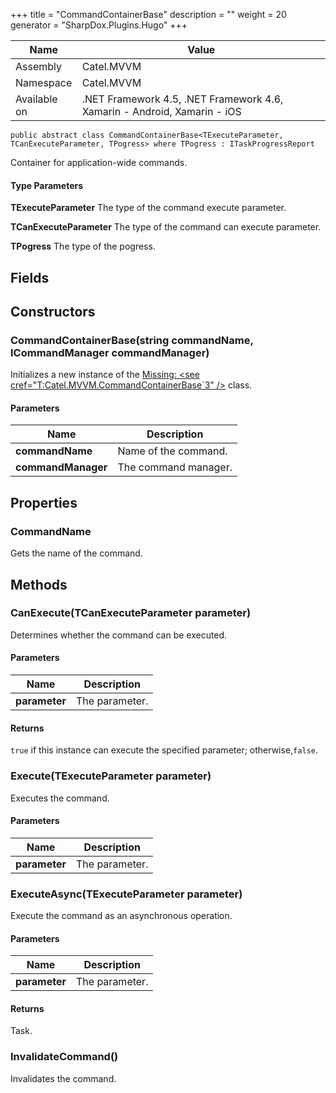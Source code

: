 

+++
title = "CommandContainerBase" 
description = ""
weight = 20
generator = "SharpDox.Plugins.Hugo"
+++

Name|Value
---|---
Assembly|Catel.MVVM
Namespace|Catel.MVVM
Available on|.NET Framework 4.5, .NET Framework 4.6, Xamarin - Android, Xamarin - iOS

```
public abstract class CommandContainerBase<TExecuteParameter, TCanExecuteParameter, TPogress> where TPogress : ITaskProgressReport 
```

Container for application-wide commands.

#### Type Parameters

**TExecuteParameter**
The type of the command execute parameter.

**TCanExecuteParameter**
The type of the command can execute parameter.

**TPogress**
The type of the pogress.

## Fields

## Constructors

### CommandContainerBase(string commandName, ICommandManager commandManager)

Initializes a new instance of the [Missing: &lt;see cref="T:Catel.MVVM.CommandContainerBase`3" /&gt;](#) class.

#### Parameters

Name|Description
---|---
**commandName**|Name of the command.
**commandManager**|The command manager.

## Properties

### CommandName

Gets the name of the command.

## Methods

### CanExecute(TCanExecuteParameter parameter)

Determines whether the command can be executed.

#### Parameters

Name|Description
---|---
**parameter**|The parameter.

#### Returns

`true` if this instance can execute the specified parameter; otherwise,`false`.

### Execute(TExecuteParameter parameter)

Executes the command.

#### Parameters

Name|Description
---|---
**parameter**|The parameter.

### ExecuteAsync(TExecuteParameter parameter)

Execute the command as an asynchronous operation.

#### Parameters

Name|Description
---|---
**parameter**|The parameter.

#### Returns

Task.

### InvalidateCommand()

Invalidates the command.

